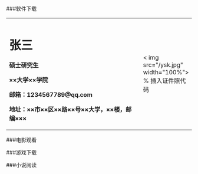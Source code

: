 ###软件下载
<table border="0">
  <tr>
    <td width="75%">
      <h1>张三</h1>
      <p><b>硕士研究生</b></p >
      <p><b>××大学××学院</b></p >
      <p><b>邮箱：1234567789@qq.com</b></p >
      <p><b>地址：××市××区××路××号××大学，××楼，邮编×××</b></p >
    </td>
    <td width="25%">
      < img src="/ysk.jpg" width="100%">      % 插入证件照代码
    </td>
  </tr>
</table>

###电影观看

###游戏下载

###小说阅读
